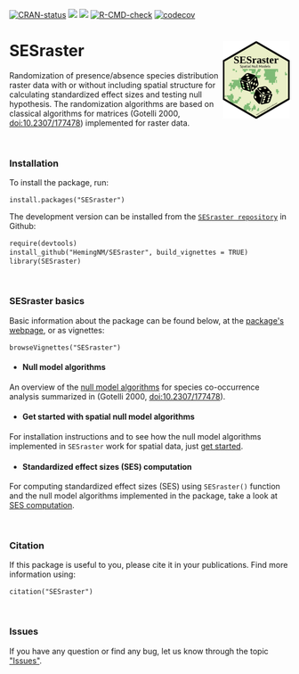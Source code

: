 <!-- badges: start -->

[![CRAN-status](https://www.r-pkg.org/badges/version/SESraster?color=green)](https://cran.r-project.org/package=SESraster)
[![](http://cranlogs.r-pkg.org/badges/grand-total/SESraster?color=green)](https://cran.r-project.org/package=SESraster)
[![](http://cranlogs.r-pkg.org/badges/SESraster?color=green)](https://cran.r-project.org/package=SESraster)
[![R-CMD-check](https://github.com/HemingNM/SESraster/actions/workflows/R-CMD-check.yaml/badge.svg)](https://github.com/HemingNM/SESraster/actions/workflows/R-CMD-check.yaml)
[![codecov](https://codecov.io/gh/HemingNM/SESraster/branch/master/graph/badge.svg?token=YJZHUXU5R7)](https://app.codecov.io/gh/HemingNM/SESraster)

<!-- badges: end -->

# SESraster <a href="https://hemingnm.github.io/SESraster/"><img src="man/figures/logo.png" alt="SESraster website" align="right" height="139"/></a>

Randomization of presence/absence species distribution raster data with
or without including spatial structure for calculating standardized
effect sizes and testing null hypothesis. The randomization algorithms
are based on classical algorithms for matrices (Gotelli 2000,
<doi:10.2307/177478>) implemented for raster data.

<br>

### Installation

To install the package, run:

```         
install.packages("SESraster")
```

The development version can be installed from the
[`SESraster repository`](https://github.com/HemingNM/SESraster) in
Github:

```         
require(devtools)
install_github("HemingNM/SESraster", build_vignettes = TRUE)
library(SESraster)
```
<br>

### SESraster basics
Basic information about the package can be found below, at the 
[package's webpage](https://hemingnm.github.io/SESraster/), or as vignettes:

```         
browseVignettes("SESraster")
```
- #### Null model algorithms
An overview of the
[null model algorithms](vignette(%22v1-null-models%22,%20package=%22SESraster%22))
for species co-occurrence analysis summarized in (Gotelli 2000, <doi:10.2307/177478>).

- #### Get started with spatial null model algorithms
For installation instructions and to see how the null model algorithms
implemented in `SESraster` work for spatial data,
just [get started](vignette(%22v2-get-started%22,%20package=%22SESraster%22)).

- #### Standardized effect sizes (SES) computation 
For computing standardized effect sizes (SES) using `SESraster()` function and
the null model algorithms implemented in the package, take a look at [SES
computation](vignette(%22v3-SES-calculation%22,%20package=%22SESraster%22)).

<br>

### Citation

If this package is useful to you, please cite it in your publications.
Find more information using:

```         
citation("SESraster")
```
<br>
  
### Issues

If you have any question or find any bug, let us know through the topic
["Issues"](https://github.com/HemingNM/SESraster/issues).

<br>
  
